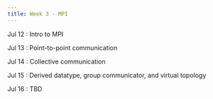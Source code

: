 ```yaml
---
title: Week 3 - MPI
---
```


Jul 12
: Intro to MPI

Jul 13
: Point-to-point communication

Jul 14
: Collective communication

Jul 15
: Derived datatype, group communicator, and virtual topology

Jul 16
: TBD
